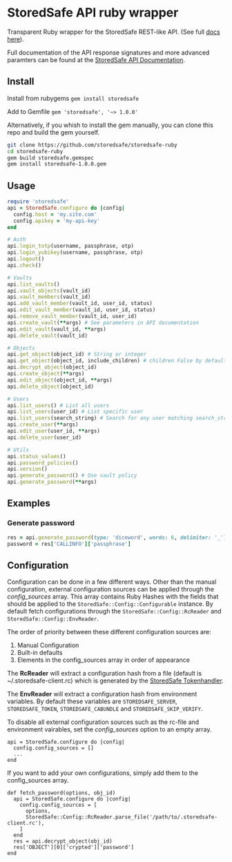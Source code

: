 # StoredSafe API ruby wrapper

Transparent Ruby wrapper for the StoredSafe REST-like API. (See full [docs here](https://developer.storedsafe.com/)).

Full documentation of the API response signatures and more advanced paramters can be found at the [StoredSafe API Documentation](https://developer.storedsafe.com/).

## Install

Install from rubygems `gem install storedsafe`

Add to Gemfile `gem 'storedsafe', '~> 1.0.0'`

Alternatively, if you whish to install the gem manually, you can clone this repo and build the gem yourself.

```bash
git clone https://github.com/storedsafe/storedsafe-ruby
cd storedsafe-ruby
gem build storedsafe.gemspec
gem install storedsafe-1.0.0.gem
```

## Usage

```ruby
require 'storedsafe'
api = StoredSafe.configure do |config|
  config.host = 'my.site.com'
  config.apikey = 'my-api-key'
end

# Auth
api.login_totp(username, passphrase, otp)
api.login_yubikey(username, passphrase, otp)
api.logout()
api.check()

# Vaults
api.list_vaults()
api.vault_objects(vault_id)
api.vault_members(vault_id)
api.add_vault_member(vault_id, user_id, status)
api.edit_vault_member(vault_id, user_id, status)
api.remove_vault_member(vault_id, user_id)
api.create_vault(**args) # See parameters in API documentation
api.edit_vault(vault_id, **args)
api.delete_vault(vault_id)

# Objects
api.get_object(object_id) # String or integer
api.get_object(object_id, include_children) # children False by default
api.decrypt_object(object_id)
api.create_object(**args)
api.edit_object(object_id, **args)
api.delete_object(object_id)

# Users
api.list_users() # List all users
api.list_users(user_id) # List specific user
api.list_users(search_string) # Search for any user matching search_string
api.create_user(**args)
api.edit_user(user_id, **args)
api.delete_user(user_id)

# Utils
api.status_values()
api.password_policies()
api.version()
api.generate_password() # Use vault policy
api.generate_password(**args)
```

## Examples

### Generate password
```ruby
res = api.generate_password(type: 'diceword', words: 6, delimiter: '_')
password = res['CALLINFO']['passphrase']
```

## Configuration
Configuration can be done in a few different ways. Other than the manual configuration, external configuration sources can be applied through the *config\_sources* array. This array contains Ruby Hashes with the fields that should be applied to the `StoredSafe::Config::Configurable` instance. By default fetch configurations through the `StoredSafe::Config::RcReader` and `StoredSafe::Config::EnvReader`.

The order of priority between these different configuration sources are:
1. Manual Configuration
2. Built-in defaults
3. Elements in the config\_sources array in order of appearance

The **RcReader** will extract a configuration hash from a file (default is ~/.storedsafe-client.rc) which is generated by the [StoredSafe Tokenhandler](https://github.com/storedsafe/tokenhandler).

The **EnvReader** will extract a configuration hash from environment variables. By default these variables are `STOREDSAFE_SERVER`, `STOREDSAFE_TOKEN`, `STOREDSAFE_CABUNDLE` and `STOREDSAFE_SKIP_VERIFY`.

To disable all external configuration sources such as the rc-file and environment vairables, set the *config\_sources* option to an empty array.
```
api = StoredSafe.configure do |config|
  config.config_sources = []
  ...
end
```

If you want to add your own configurations, simply add them to the config\_sources array.
```
def fetch_password(options, obj_id)
  api = StoredSafe.configure do |config|
    config.config_sources = [
      options,
      StoredSafe::Config::RcReader.parse_file('/path/to/.storedsafe-client.rc'),
    ]
  end
  res = api.decrypt_object(obj_id)
  res['OBJECT'][0]['crypted']['password']
end
```
